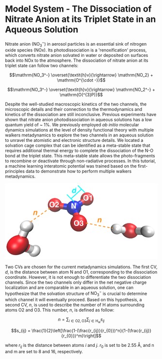 # Model System - The Dissociation of Nitrate Anion at its Triplet State in an Aqueous Solution

Nitrate anion ($\mathrm{NO_3^-}$) in aerosol particles is an essential sink of nitrogen oxide species (NOx). Its photodissociation is a 'renoxification' process, 
which converts nitrate anion solvated in water or deposited on surfaces back into NOx to the atmosphere. The dissociation of nitrate anion at its triplet state can follow two channels:

```math
\mathrm{NO_3^-} \overset{\textit{h}ν}{\rightarrow} \mathrm{NO_2} + \mathrm{O^{\cdot -}}
```
```math
\mathrm{NO_3^-} \overset{\textit{h}ν}{\rightarrow} \mathrm{NO_2^-} + \mathrm{O(^{3}P)}
```

Despite the well-studied macroscopic kinetics of the two channels, the microscopic details and their connection to the thermodynamics and kinetics of the dissociation are still inconclusive.
Previous experiments have shown that nitrate anion photodissociation in aqueous solutions has a low quantum yield of ~ 1%.
We previously employed _ab initio_ molecular dynamics simulations at the level of density functional theory with multiple walkers metadynamics to explore the two channels in an aqueous solution to unravel the atomistic and electronic structure details.
We located a solvation cage complex that can be identified as a meta-stable state that requires additional thermal energy to complete the dissociation of the N-O bond at the triplet state.
This meta-stable state allows the photo-fragments to recombine or deactivate through non-radiative processes.
In this tutorial, a machine learning interatomic potential was trained based on the first-principles data to demonstrate how to perform multiple walkers metadynamics.

![The schematic representation of the CVs used in the current study. The two CVs, _d_ are _n_ are colored in cyan and orange respectively](/CVs_Picture.png)

Two CVs are chosen for the current metadynamics simulations. The first CV, _d_, is the distance between atom N and O1, corresponding to the dissociation coordinate. However, it is not enough to differentiate the two dissociation channels. Since the two channels only differ in the net negative charge localization and are comparable in an aqueous solution, one can hypothesize that the solvation structure of $\mathrm{NO_3^-}$ is crucial to determine which channel it will eventually proceed. Based on this hypothesis, a second CV, _n_, is used to describe the number of H atoms surrounding atoms O2 and O3. This number, _n_, is defined as follow:

```math
n = \sum_{i\in\mathrm{O2, O3}}\sum_{j\in\mathrm{H_{w}}}s_{ij}
```
```math
s_{ij} = \frac{1}{2}\left[\frac{1-(\frac{r_{ij}}{r_{0}})^n}{1-(\frac{r_{ij}}{r_{0}})^m}\right]
```
where $r_{ij}$ is the distance between atoms _i_ and _j_. $r_{0}$ is set to be 2.55 Å, and n and m are set to 8 and 16, respectively.
